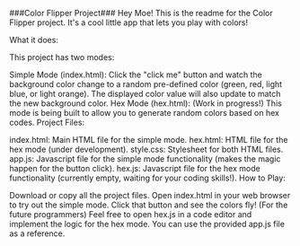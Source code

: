 ###Color Flipper Project###
Hey Moe! This is the readme for the Color Flipper project. It's a cool little app that lets you play with colors!

What it does:

This project has two modes:

Simple Mode (index.html): Click the "click me" button and watch the background color change to a random pre-defined color (green, red, light blue, or light orange). The displayed color value will also update to match the new background color.
Hex Mode (hex.html): (Work in progress!) This mode is being built to allow you to generate random colors based on hex codes.
Project Files:

index.html: Main HTML file for the simple mode.
hex.html: HTML file for the hex mode (under development).
style.css: Stylesheet for both HTML files.
app.js: Javascript file for the simple mode functionality (makes the magic happen for the button click).
hex.js: Javascript file for the hex mode functionality (currently empty, waiting for your coding skills!).
How to Play:

Download or copy all the project files.
Open index.html in your web browser to try out the simple mode. Click that button and see the colors fly!
(For the future programmers) Feel free to open hex.js in a code editor and implement the logic for the hex mode. You can use the provided app.js file as a reference.
